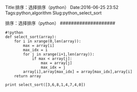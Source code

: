 Title:排序：选择排序（python）
Date:2016-06-25 23:52
Tags:python,algorithm
Slug:python_select_sort

排序：选择排序（python）
####################

	#!python
    def select_sort(array):
        for i in xrange(0,len(array)):
            max = array[i]
            max_idx = i
            for j in xrange(i+1,len(array)):
                if max < array[j]:
                    max = array[j]
                    max_idx = j
            array[i],array[max_idx] = array[max_idx],array[i]
        return array

    print select_sort([3,6,8,1,4,7,4,0])